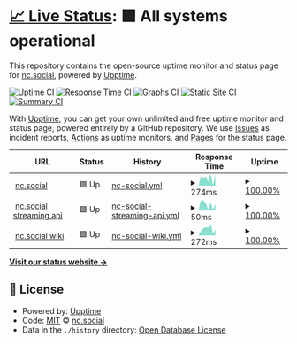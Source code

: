 # [📈 Live Status](https://status.nc.social): <!--live status--> **🟩 All systems operational**

This repository contains the open-source uptime monitor and status page for [nc.social](nc.social), powered by [Upptime](https://github.com/upptime/upptime).

[![Uptime CI](https://github.com/ncsocial/upptime/workflows/Uptime%20CI/badge.svg)](https://github.com/ncsocial/upptime/actions?query=workflow%3A%22Uptime+CI%22)
[![Response Time CI](https://github.com/ncsocial/upptime/workflows/Response%20Time%20CI/badge.svg)](https://github.com/ncsocial/upptime/actions?query=workflow%3A%22Response+Time+CI%22)
[![Graphs CI](https://github.com/ncsocial/upptime/workflows/Graphs%20CI/badge.svg)](https://github.com/ncsocial/upptime/actions?query=workflow%3A%22Graphs+CI%22)
[![Static Site CI](https://github.com/ncsocial/upptime/workflows/Static%20Site%20CI/badge.svg)](https://github.com/ncsocial/upptime/actions?query=workflow%3A%22Static+Site+CI%22)
[![Summary CI](https://github.com/ncsocial/upptime/workflows/Summary%20CI/badge.svg)](https://github.com/ncsocial/upptime/actions?query=workflow%3A%22Summary+CI%22)

With [Upptime](https://upptime.js.org), you can get your own unlimited and free uptime monitor and status page, powered entirely by a GitHub repository. We use [Issues](https://github.com/ncsocial/upptime/issues) as incident reports, [Actions](https://github.com/ncsocial/upptime/actions) as uptime monitors, and [Pages](https://status.nc.social) for the status page.

<!--start: status pages-->
<!-- This summary is generated by Upptime (https://github.com/upptime/upptime) -->
<!-- Do not edit this manually, your changes will be overwritten -->
<!-- prettier-ignore -->
| URL | Status | History | Response Time | Uptime |
| --- | ------ | ------- | ------------- | ------ |
| <img alt="" src="https://icons.duckduckgo.com/ip3/nc.social.ico" height="13"> [nc.social](https://nc.social/health) | 🟩 Up | [nc-social.yml](https://github.com/ncsocial/upptime/commits/HEAD/history/nc-social.yml) | <details><summary><img alt="Response time graph" src="./graphs/nc-social/response-time-week.png" height="20"> 274ms</summary><br><a href="https://status.nc.social/history/nc-social"><img alt="Response time 336" src="https://img.shields.io/endpoint?url=https%3A%2F%2Fraw.githubusercontent.com%2Fncsocial%2Fupptime%2FHEAD%2Fapi%2Fnc-social%2Fresponse-time.json"></a><br><a href="https://status.nc.social/history/nc-social"><img alt="24-hour response time 388" src="https://img.shields.io/endpoint?url=https%3A%2F%2Fraw.githubusercontent.com%2Fncsocial%2Fupptime%2FHEAD%2Fapi%2Fnc-social%2Fresponse-time-day.json"></a><br><a href="https://status.nc.social/history/nc-social"><img alt="7-day response time 274" src="https://img.shields.io/endpoint?url=https%3A%2F%2Fraw.githubusercontent.com%2Fncsocial%2Fupptime%2FHEAD%2Fapi%2Fnc-social%2Fresponse-time-week.json"></a><br><a href="https://status.nc.social/history/nc-social"><img alt="30-day response time 312" src="https://img.shields.io/endpoint?url=https%3A%2F%2Fraw.githubusercontent.com%2Fncsocial%2Fupptime%2FHEAD%2Fapi%2Fnc-social%2Fresponse-time-month.json"></a><br><a href="https://status.nc.social/history/nc-social"><img alt="1-year response time 336" src="https://img.shields.io/endpoint?url=https%3A%2F%2Fraw.githubusercontent.com%2Fncsocial%2Fupptime%2FHEAD%2Fapi%2Fnc-social%2Fresponse-time-year.json"></a></details> | <details><summary><a href="https://status.nc.social/history/nc-social">100.00%</a></summary><a href="https://status.nc.social/history/nc-social"><img alt="All-time uptime 100.00%" src="https://img.shields.io/endpoint?url=https%3A%2F%2Fraw.githubusercontent.com%2Fncsocial%2Fupptime%2FHEAD%2Fapi%2Fnc-social%2Fuptime.json"></a><br><a href="https://status.nc.social/history/nc-social"><img alt="24-hour uptime 100.00%" src="https://img.shields.io/endpoint?url=https%3A%2F%2Fraw.githubusercontent.com%2Fncsocial%2Fupptime%2FHEAD%2Fapi%2Fnc-social%2Fuptime-day.json"></a><br><a href="https://status.nc.social/history/nc-social"><img alt="7-day uptime 100.00%" src="https://img.shields.io/endpoint?url=https%3A%2F%2Fraw.githubusercontent.com%2Fncsocial%2Fupptime%2FHEAD%2Fapi%2Fnc-social%2Fuptime-week.json"></a><br><a href="https://status.nc.social/history/nc-social"><img alt="30-day uptime 100.00%" src="https://img.shields.io/endpoint?url=https%3A%2F%2Fraw.githubusercontent.com%2Fncsocial%2Fupptime%2FHEAD%2Fapi%2Fnc-social%2Fuptime-month.json"></a><br><a href="https://status.nc.social/history/nc-social"><img alt="1-year uptime 100.00%" src="https://img.shields.io/endpoint?url=https%3A%2F%2Fraw.githubusercontent.com%2Fncsocial%2Fupptime%2FHEAD%2Fapi%2Fnc-social%2Fuptime-year.json"></a></details>
| <img alt="" src="https://icons.duckduckgo.com/ip3/nc.social.ico" height="13"> [nc.social streaming api](https://nc.social/api/v1/streaming/health) | 🟩 Up | [nc-social-streaming-api.yml](https://github.com/ncsocial/upptime/commits/HEAD/history/nc-social-streaming-api.yml) | <details><summary><img alt="Response time graph" src="./graphs/nc-social-streaming-api/response-time-week.png" height="20"> 50ms</summary><br><a href="https://status.nc.social/history/nc-social-streaming-api"><img alt="Response time 53" src="https://img.shields.io/endpoint?url=https%3A%2F%2Fraw.githubusercontent.com%2Fncsocial%2Fupptime%2FHEAD%2Fapi%2Fnc-social-streaming-api%2Fresponse-time.json"></a><br><a href="https://status.nc.social/history/nc-social-streaming-api"><img alt="24-hour response time 50" src="https://img.shields.io/endpoint?url=https%3A%2F%2Fraw.githubusercontent.com%2Fncsocial%2Fupptime%2FHEAD%2Fapi%2Fnc-social-streaming-api%2Fresponse-time-day.json"></a><br><a href="https://status.nc.social/history/nc-social-streaming-api"><img alt="7-day response time 50" src="https://img.shields.io/endpoint?url=https%3A%2F%2Fraw.githubusercontent.com%2Fncsocial%2Fupptime%2FHEAD%2Fapi%2Fnc-social-streaming-api%2Fresponse-time-week.json"></a><br><a href="https://status.nc.social/history/nc-social-streaming-api"><img alt="30-day response time 56" src="https://img.shields.io/endpoint?url=https%3A%2F%2Fraw.githubusercontent.com%2Fncsocial%2Fupptime%2FHEAD%2Fapi%2Fnc-social-streaming-api%2Fresponse-time-month.json"></a><br><a href="https://status.nc.social/history/nc-social-streaming-api"><img alt="1-year response time 53" src="https://img.shields.io/endpoint?url=https%3A%2F%2Fraw.githubusercontent.com%2Fncsocial%2Fupptime%2FHEAD%2Fapi%2Fnc-social-streaming-api%2Fresponse-time-year.json"></a></details> | <details><summary><a href="https://status.nc.social/history/nc-social-streaming-api">100.00%</a></summary><a href="https://status.nc.social/history/nc-social-streaming-api"><img alt="All-time uptime 100.00%" src="https://img.shields.io/endpoint?url=https%3A%2F%2Fraw.githubusercontent.com%2Fncsocial%2Fupptime%2FHEAD%2Fapi%2Fnc-social-streaming-api%2Fuptime.json"></a><br><a href="https://status.nc.social/history/nc-social-streaming-api"><img alt="24-hour uptime 100.00%" src="https://img.shields.io/endpoint?url=https%3A%2F%2Fraw.githubusercontent.com%2Fncsocial%2Fupptime%2FHEAD%2Fapi%2Fnc-social-streaming-api%2Fuptime-day.json"></a><br><a href="https://status.nc.social/history/nc-social-streaming-api"><img alt="7-day uptime 100.00%" src="https://img.shields.io/endpoint?url=https%3A%2F%2Fraw.githubusercontent.com%2Fncsocial%2Fupptime%2FHEAD%2Fapi%2Fnc-social-streaming-api%2Fuptime-week.json"></a><br><a href="https://status.nc.social/history/nc-social-streaming-api"><img alt="30-day uptime 100.00%" src="https://img.shields.io/endpoint?url=https%3A%2F%2Fraw.githubusercontent.com%2Fncsocial%2Fupptime%2FHEAD%2Fapi%2Fnc-social-streaming-api%2Fuptime-month.json"></a><br><a href="https://status.nc.social/history/nc-social-streaming-api"><img alt="1-year uptime 100.00%" src="https://img.shields.io/endpoint?url=https%3A%2F%2Fraw.githubusercontent.com%2Fncsocial%2Fupptime%2FHEAD%2Fapi%2Fnc-social-streaming-api%2Fuptime-year.json"></a></details>
| <img alt="" src="https://icons.duckduckgo.com/ip3/about.nc.social.ico" height="13"> [nc.social wiki](https://about.nc.social) | 🟩 Up | [nc-social-wiki.yml](https://github.com/ncsocial/upptime/commits/HEAD/history/nc-social-wiki.yml) | <details><summary><img alt="Response time graph" src="./graphs/nc-social-wiki/response-time-week.png" height="20"> 272ms</summary><br><a href="https://status.nc.social/history/nc-social-wiki"><img alt="Response time 777" src="https://img.shields.io/endpoint?url=https%3A%2F%2Fraw.githubusercontent.com%2Fncsocial%2Fupptime%2FHEAD%2Fapi%2Fnc-social-wiki%2Fresponse-time.json"></a><br><a href="https://status.nc.social/history/nc-social-wiki"><img alt="24-hour response time 244" src="https://img.shields.io/endpoint?url=https%3A%2F%2Fraw.githubusercontent.com%2Fncsocial%2Fupptime%2FHEAD%2Fapi%2Fnc-social-wiki%2Fresponse-time-day.json"></a><br><a href="https://status.nc.social/history/nc-social-wiki"><img alt="7-day response time 272" src="https://img.shields.io/endpoint?url=https%3A%2F%2Fraw.githubusercontent.com%2Fncsocial%2Fupptime%2FHEAD%2Fapi%2Fnc-social-wiki%2Fresponse-time-week.json"></a><br><a href="https://status.nc.social/history/nc-social-wiki"><img alt="30-day response time 1146" src="https://img.shields.io/endpoint?url=https%3A%2F%2Fraw.githubusercontent.com%2Fncsocial%2Fupptime%2FHEAD%2Fapi%2Fnc-social-wiki%2Fresponse-time-month.json"></a><br><a href="https://status.nc.social/history/nc-social-wiki"><img alt="1-year response time 777" src="https://img.shields.io/endpoint?url=https%3A%2F%2Fraw.githubusercontent.com%2Fncsocial%2Fupptime%2FHEAD%2Fapi%2Fnc-social-wiki%2Fresponse-time-year.json"></a></details> | <details><summary><a href="https://status.nc.social/history/nc-social-wiki">100.00%</a></summary><a href="https://status.nc.social/history/nc-social-wiki"><img alt="All-time uptime 100.00%" src="https://img.shields.io/endpoint?url=https%3A%2F%2Fraw.githubusercontent.com%2Fncsocial%2Fupptime%2FHEAD%2Fapi%2Fnc-social-wiki%2Fuptime.json"></a><br><a href="https://status.nc.social/history/nc-social-wiki"><img alt="24-hour uptime 100.00%" src="https://img.shields.io/endpoint?url=https%3A%2F%2Fraw.githubusercontent.com%2Fncsocial%2Fupptime%2FHEAD%2Fapi%2Fnc-social-wiki%2Fuptime-day.json"></a><br><a href="https://status.nc.social/history/nc-social-wiki"><img alt="7-day uptime 100.00%" src="https://img.shields.io/endpoint?url=https%3A%2F%2Fraw.githubusercontent.com%2Fncsocial%2Fupptime%2FHEAD%2Fapi%2Fnc-social-wiki%2Fuptime-week.json"></a><br><a href="https://status.nc.social/history/nc-social-wiki"><img alt="30-day uptime 100.00%" src="https://img.shields.io/endpoint?url=https%3A%2F%2Fraw.githubusercontent.com%2Fncsocial%2Fupptime%2FHEAD%2Fapi%2Fnc-social-wiki%2Fuptime-month.json"></a><br><a href="https://status.nc.social/history/nc-social-wiki"><img alt="1-year uptime 100.00%" src="https://img.shields.io/endpoint?url=https%3A%2F%2Fraw.githubusercontent.com%2Fncsocial%2Fupptime%2FHEAD%2Fapi%2Fnc-social-wiki%2Fuptime-year.json"></a></details>

<!--end: status pages-->

[**Visit our status website →**](https://status.nc.social)

## 📄 License

- Powered by: [Upptime](https://github.com/upptime/upptime)
- Code: [MIT](./LICENSE) © [nc.social](nc.social)
- Data in the `./history` directory: [Open Database License](https://opendatacommons.org/licenses/odbl/1-0/)
